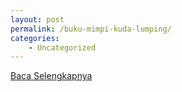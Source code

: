 ```yaml
---
layout: post
permalink: /buku-mimpi-kuda-lumping/
categories:
    - Uncategorized
---
```


[Baca Selengkapnya](/10)